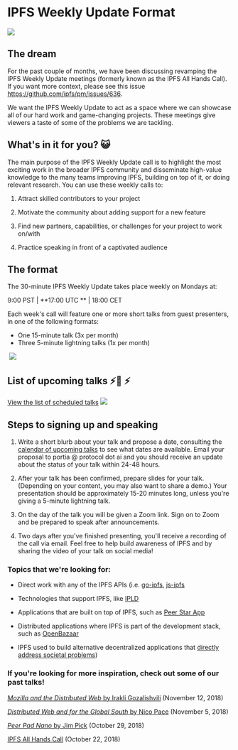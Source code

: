 # IPFS Weekly Update Format

![](https://user-images.githubusercontent.com/157609/48067634-0b5f2780-e1d1-11e8-8b67-30d7aa20896b.gif)

## The dream

For the past couple of months, we have been discussing revamping the IPFS Weekly Update meetings (formerly known as the IPFS All Hands Call). If you want more context, please see this issue https://github.com/ipfs/pm/issues/636.

We want the IPFS Weekly Update to act as a space where we can showcase all of our hard work and game-changing projects. These meetings give viewers a taste of some of the problems we are tackling.


## What's in it for you? 😺

The main purpose of the IPFS Weekly Update call is to highlight the most exciting work in the broader IPFS community and disseminate high-value knowledge to the many teams improving IPFS, building on top of it, or doing relevant research. You can use these weekly calls to:

1. Attract skilled contributors to your project

2. Motivate the community about adding support for a new feature

3. Find new partners, capabilities, or challenges for your project to work on/with

4. Practice speaking in front of a captivated audience


## The format

The 30-minute IPFS Weekly Update takes place weekly on Mondays at:

9:00 PST |  **17:00 UTC
** | 18:00  CET

Each week's call will feature one or more short talks from guest presenters, in one of the following formats:
* One 15-minute talk (3x per month)
* Three 5-minute lightning talks (1x per month)

 ![](https://res.cloudinary.com/blockchain-side-hustle/image/upload/v1541176158/ipfs_crew_xzbhxr.png)

## List of upcoming talks  ⚡️📅 ⚡️
[View the list of scheduled talks](https://docs.google.com/spreadsheets/d/1XRB2QsPzCPLPOErKvDZfOKK3CMohI9t_QKNdztYMlK0/edit#gid=350755898)
![](https://res.cloudinary.com/blockchain-side-hustle/image/upload/v1542475278/ipfs_calendar_dyxtst.jpg)


## Steps to signing up and speaking

1. Write a short blurb about your talk and propose a date, consulting the [calendar of upcoming talks](https://docs.google.com/spreadsheets/d/1XRB2QsPzCPLPOErKvDZfOKK3CMohI9t_QKNdztYMlK0/edit#gid=350755898) to see what dates are available. Email your proposal to portia @ protocol dot ai and you should receive an update about the status of your talk within 24-48 hours.

2. After your talk has been confirmed, prepare slides for your talk. (Depending on your content, you may also want to share a demo.) Your presentation should be approximately 15-20 minutes long, unless you're giving a 5-minute lightning talk.

3. On the day of the talk you will be given a Zoom link. Sign on to Zoom and be prepared to speak after announcements.

4. Two days after you've finished presenting, you'll receive a recording of the call via email. Feel free to help build awareness of IPFS and by sharing the video of your talk on social media!

### Topics that we're looking for:

* Direct work with any of the IPFS APIs (i.e. [go-ipfs](https://github.com/ipfs/go-ipfs), [js-ipfs](https://github.com/ipfs/js-ipfs)

* Technologies that support IPFS, like [IPLD](https://github.com/ipld/js-ipld)

* Applications that are built on top of IPFS, such as [Peer Star App](https://github.com/ipfs-shipyard/peer-star-app)

* Distributed applications where IPFS is part of the development stack, such as [OpenBazaar](https://openbazaar.org/blog/openbazaar-2018-roadmap/)

* IPFS used to build alternative decentralized applications that [directly address societal problems](https://observer.com/2017/05/turkey-wikipedia-ipfs/))


### If you're looking for more inspiration, check out some of our past talks!

[_Mozilla and the Distributed Web_ by Irakli Gozalishvili](https://youtu.be/0fT9HC2Crqw?t=116) (November 12, 2018)

[_Distributed Web and for the Global South_ by Nico Pace](https://youtu.be/4gVUKbXT0cM?t=52) (November 5, 2018)

[_Peer Pad Nano_ by Jim Pick](https://youtu.be/o1tUzgThZK0?t=18) (October 29, 2018)

[IPFS All Hands Call](https://youtu.be/iEagJfB8AvM?t=124) (October 22, 2018)
